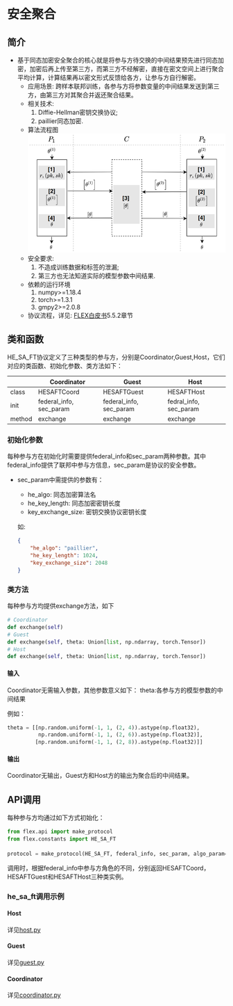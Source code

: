 #  安全聚合
## 简介
* 基于同态加密安全聚合的核心就是将参与方待交换的中间结果预先进行同态加密，加密后再上传至第三方，而第三方不经解密，直接在密文空间上进行聚合平均计算，计算结果再以密文形式反馈给各方，让参与方自行解密。
    * 应用场景: 跨样本联邦训练，各参与方将参数变量的中间结果发送到第三方，由第三方对其聚合并返还聚合结果。
    * 相关技术: 
        1. Diffie-Hellman密钥交换协议;  
        2. paillier同态加密.
    * 算法流程图  
        ![FLEX](../../../../doc/pic/HE-SA-FT.png)
    * 安全要求: 
        1. 不造成训练数据和标签的泄漏;
        2. 第三方也无法知道实际的模型参数中间结果.
    * 依赖的运行环境
        1. numpy>=1.18.4
        2. torch>=1.3.1
        3. gmpy2>=2.0.8
    * 协议流程，详见: [FLEX白皮书](../../../../doc/FLEX白皮书.pdf)5.5.2章节
    
## 类和函数
HE_SA_FT协议定义了三种类型的参与方，分别是Coordinator,Guest,Host，它们对应的类函数、初始化参数、类方法如下：

| | Coordinator | Guest | Host |
| ---- | ---- | ---- | ---- |
| class | HESAFTCoord | HESAFTGuest | HESAFTHost |
| init | federal_info, sec_param | federal_info, sec_param | fedral_info, sec_param |
| method | exchange | exchange | exchange |


### 初始化参数
每种参与方在初始化时需要提供federal_info和sec_param两种参数。其中federal_info提供了联邦中参与方信息，sec_param是协议的安全参数。

* sec_param中需提供的参数有：
   * he_algo: 同态加密算法名
   * he_key_length: 同态加密密钥长度
   * key_exchange_size: 密钥交换协议密钥长度
   
   如:
    ```json
    {
        "he_algo": "paillier",
        "he_key_length": 1024,
        "key_exchange_size": 2048
    }
    ```

### 类方法
每种参与方均提供exchange方法，如下
```python
# Coordinator
def exchange(self)
# Guest
def exchange(self, theta: Union[list, np.ndarray, torch.Tensor])
# Host
def exchange(self, theta: Union[list, np.ndarray, torch.Tensor])
```

#### 输入
Coordinator无需输入参数，其他参数意义如下：
theta:各参与方的模型参数的中间结果

例如：
```python
theta = [[np.random.uniform(-1, 1, (2, 4)).astype(np.float32), 
          np.random.uniform(-1, 1, (2, 6)).astype(np.float32)],
         [np.random.uniform(-1, 1, (2, 8)).astype(np.float32)]]
```

#### 输出
Coordinator无输出，Guest方和Host方的输出为聚合后的中间结果。

## API调用
每种参与方均通过如下方式初始化：
```python
from flex.api import make_protocol
from flex.constants import HE_SA_FT

protocol = make_protocol(HE_SA_FT, federal_info, sec_param, algo_param=None)
```
调用时，根据federal_info中参与方角色的不同，分别返回HESAFTCoord，HESAFTGuest和HESAFTHost三种类实例。

### he_sa_ft调用示例
#### Host
   详见[host.py](../../../../test/federated_training/secure_aggregation/he_sa_ft/host.py)

#### Guest
   详见[guest.py](../../../../test/federated_training/secure_aggregation/he_sa_ft/guest.py)

#### Coordinator
   详见[coordinator.py](../../../../test/federated_training/secure_aggregation/he_sa_ft/coordinator.py)


